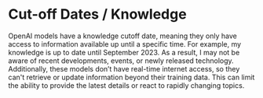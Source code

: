 # Cut-off Dates / Knowledge

OpenAI models have a knowledge cutoff date, meaning they only have access to information available up until a specific time. For example, my knowledge is up to date until September 2023. As a result, I may not be aware of recent developments, events, or newly released technology. Additionally, these models don’t have real-time internet access, so they can't retrieve or update information beyond their training data. This can limit the ability to provide the latest details or react to rapidly changing topics.